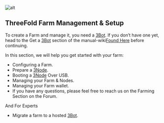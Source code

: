 ![alt](threefold__cap2layer.png  )

## ThreeFold Farm Management & Setup
To create a Farm and manage it, you need a [3Bot](threefold__3bot_def). If you don’t have one yet, head to the Get a [3Bot](threefold__3bot_def) section of the manual-wiki[Found Here](https://manual.threefold.io/#/3bot) before continuing.

In this section, we will help you get started with your farm:

* Configuring a Farm.
* Prepare a [3Node](threefold__3node).
* Booting a [3Node](threefold__3node) Over USB.
* Managing your Farm & Nodes.
* Managing your Farm wallet.
* If you have any questions, please feel free to reach us on the Farming Section on the Forum.

And For Experts
* Migrate a farm to a hosted [3Bot](threefold__3bot_def).